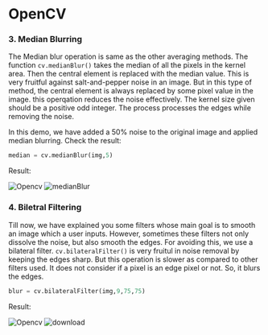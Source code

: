 # OpenCV

### 3. Median Blurring

The Median blur operation is same as the other averaging methods. The function `cv.medianBlur()` takes the median of all the pixels in the kernel area. Then the central element is replaced with the median value. This is very fruitful against salt-and-pepper noise in an image. But in this type of method, the central element is always replaced by some pixel value in the image. this operqation reduces the noise effectively. The kernel size given should be a positive odd integer. The process processes the edges while removing the noise.


In this demo, we have added a 50% noise to the original image and applied median blurring. Check the result:


```python
median = cv.medianBlur(img,5)
```

Result:

![Opencv](https://user-images.githubusercontent.com/78999231/125387969-512a1000-e3bc-11eb-8a8e-40d680a6ced1.jpeg)
![medianBlur](https://user-images.githubusercontent.com/78999231/125388271-da414700-e3bc-11eb-9ecf-6fa8a918867f.jpg)


### 4. Biletral Filtering

Till now, we have explained you some filters whose main goal is to smooth an image which a user inputs. However, sometimes these filters not only dissolve the noise, but also smooth the edges. For avoiding this, we use a bilateral filter. `cv.bilateralFilter()` is very fruitul in noise removal by keeping the edges sharp. But this operation is slower as compared to other filters used. It does not consider if a pixel is an edge pixel or not. So, it blurs the edges.

```python
blur = cv.bilateralFilter(img,9,75,75)
```

Result:

![Opencv](https://user-images.githubusercontent.com/78999231/125387969-512a1000-e3bc-11eb-8a8e-40d680a6ced1.jpeg)
![download](https://user-images.githubusercontent.com/78999231/125388740-aca8cd80-e3bd-11eb-89b6-2777eeb5099b.png)

